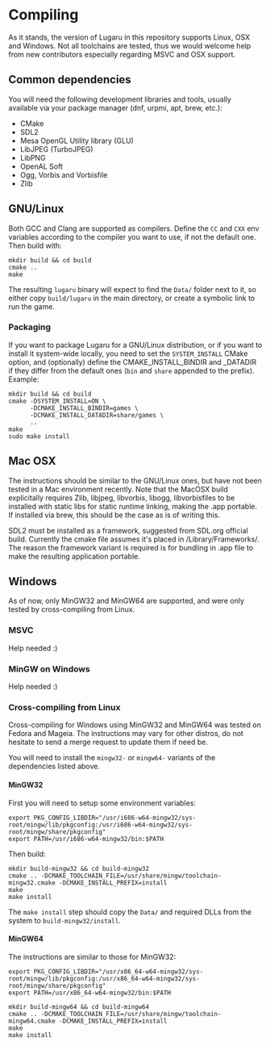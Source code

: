 # Compiling

As it stands, the version of Lugaru in this repository supports Linux, OSX
and Windows. Not all toolchains are tested, thus we would welcome help from
new contributors especially regarding MSVC and OSX support.

## Common dependencies

You will need the following development libraries and tools, usually
available via your package manager (dnf, urpmi, apt, brew, etc.):

- CMake
- SDL2
- Mesa OpenGL Utility library (GLU)
- LibJPEG (TurboJPEG)
- LibPNG
- OpenAL Soft
- Ogg, Vorbis and Vorbisfile
- Zlib

## GNU/Linux

Both GCC and Clang are supported as compilers. Define the `CC` and `CXX` env
variables according to the compiler you want to use, if not the default one.
Then build with:

```
mkdir build && cd build
cmake ..
make
```

The resulting `lugaru` binary will expect to find the `Data/` folder next to
it, so either copy `build/lugaru` in the main directory, or create a symbolic
link to run the game.

### Packaging

If you want to package Lugaru for a GNU/Linux distribution, or if you want to
install it system-wide locally, you need to set the `SYSTEM_INSTALL` CMake
option, and (optionally) define the CMAKE_INSTALL_BINDIR and _DATADIR if they
differ from the default ones (`bin` and `share` appended to the prefix).
Example:

```
mkdir build && cd build
cmake -DSYSTEM_INSTALL=ON \
      -DCMAKE_INSTALL_BINDIR=games \
      -DCMAKE_INSTALL_DATADIR=share/games \
      ..
make
sudo make install
```

## Mac OSX

The instructions should be similar to the GNU/Linux ones, but have not been
tested in a Mac environment recently. Note that the MacOSX build explicitally 
requires Zlib, libjpeg, libvorbis, libogg, libvorbisfiles to be installed with 
static libs for static runtime linking, making the .app portable. If installed 
via brew, this should be the case as is of writing this. 

SDL2 must be installed as a framework, suggested from SDL.org official build.
Currently the cmake file assumes it's placed in /Library/Frameworks/. The reason 
the framework variant is required is for bundling in .app file to make the resulting 
application portable.

## Windows

As of now, only MinGW32 and MinGW64 are supported, and were only tested by
cross-compiling from Linux.

### MSVC

Help needed :)

### MinGW on Windows

Help needed :)

### Cross-compiling from Linux

Cross-compiling for Windows using MinGW32 and MinGW64 was tested on Fedora
and Mageia. The instructions may vary for other distros, do not hesitate to
send a merge request to update them if need be.

You will need to install the `mingw32-` or `mingw64-` variants of the
dependencies listed above.

#### MinGW32

First you will need to setup some environment variables:
```
export PKG_CONFIG_LIBDIR="/usr/i686-w64-mingw32/sys-root/mingw/lib/pkgconfig:/usr/i686-w64-mingw32/sys-root/mingw/share/pkgconfig"
export PATH=/usr/i686-w64-mingw32/bin:$PATH
```

Then build:
```
mkdir build-mingw32 && cd build-mingw32
cmake .. -DCMAKE_TOOLCHAIN_FILE=/usr/share/mingw/toolchain-mingw32.cmake -DCMAKE_INSTALL_PREFIX=install
make
make install
```

The `make install` step should copy the `Data/` and required DLLs from the
system to `build-mingw32/install`.

#### MinGW64

The instructions are similar to those for MinGW32:

```
export PKG_CONFIG_LIBDIR="/usr/x86_64-w64-mingw32/sys-root/mingw/lib/pkgconfig:/usr/x86_64-w64-mingw32/sys-root/mingw/share/pkgconfig"
export PATH=/usr/x86_64-w64-mingw32/bin:$PATH
```
```
mkdir build-mingw64 && cd build-mingw64
cmake .. -DCMAKE_TOOLCHAIN_FILE=/usr/share/mingw/toolchain-mingw64.cmake -DCMAKE_INSTALL_PREFIX=install
make
make install
```
